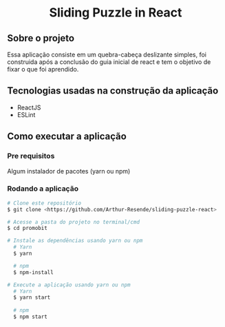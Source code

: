 <h1 align="center">Sliding Puzzle in React</h1>

## Sobre o projeto

Essa aplicação consiste em um quebra-cabeça deslizante simples, foi construida após a conclusão do guia inicial de react e tem o objetivo de fixar o que foi aprendido.


## Tecnologias usadas na construção da aplicação

- ReactJS
- ESLint


## Como executar a aplicação

### Pre requisitos
Algum instalador de pacotes (yarn ou npm)

### Rodando a aplicação

```bash
# Clone este repositório
$ git clone <https://github.com/Arthur-Resende/sliding-puzzle-react>

# Acesse a pasta do projeto no terminal/cmd
$ cd promobit

# Instale as dependências usando yarn ou npm
  # Yarn
  $ yarn

  # npm
  $ npm-install

# Execute a aplicação usando yarn ou npm
  # Yarn
  $ yarn start
  
  # npm
  $ npm start
```
